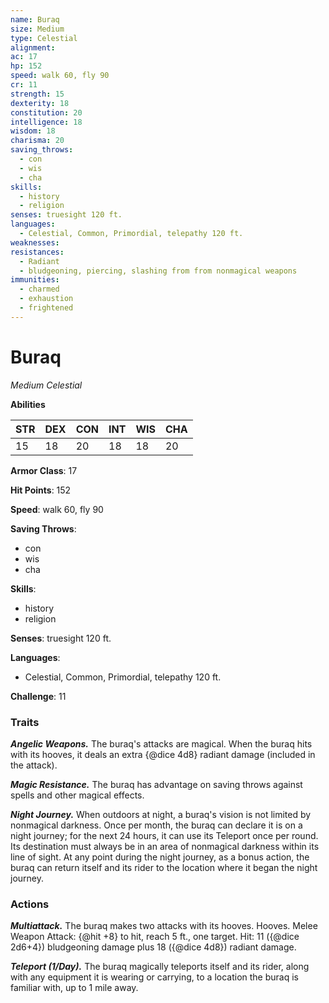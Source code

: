 ```yaml
---
name: Buraq
size: Medium
type: Celestial
alignment: 
ac: 17
hp: 152
speed: walk 60, fly 90
cr: 11
strength: 15
dexterity: 18
constitution: 20
intelligence: 18
wisdom: 18
charisma: 20
saving_throws:
  - con
  - wis
  - cha
skills:
  - history
  - religion
senses: truesight 120 ft.
languages:
  - Celestial, Common, Primordial, telepathy 120 ft.
weaknesses:
resistances:
  - Radiant
  - bludgeoning, piercing, slashing from from nonmagical weapons
immunities:
  - charmed
  - exhaustion
  - frightened
---
```


# Buraq

*Medium Celestial*

**Abilities**

| STR | DEX | CON | INT | WIS | CHA |
| --- | --- | --- | --- | --- | --- |
| 15 | 18 | 20 | 18 | 18 | 20 |

**Armor Class**: 17

**Hit Points**: 152

**Speed**: walk 60, fly 90

**Saving Throws**:
  - con
  - wis
  - cha

**Skills**:
  - history
  - religion

**Senses**: truesight 120 ft.

**Languages**:
  - Celestial, Common, Primordial, telepathy 120 ft.

**Challenge**: 11

### Traits
***Angelic Weapons.*** The buraq's attacks are magical. When the buraq hits with its hooves, it deals an extra {@dice 4d8} radiant damage (included in the attack).

***Magic Resistance.*** The buraq has advantage on saving throws against spells and other magical effects.

***Night Journey.*** When outdoors at night, a buraq's vision is not limited by nonmagical darkness. Once per month, the buraq can declare it is on a night journey; for the next 24 hours, it can use its Teleport once per round. Its destination must always be in an area of nonmagical darkness within its line of sight. At any point during the night journey, as a bonus action, the buraq can return itself and its rider to the location where it began the night journey.

### Actions
***Multiattack.*** The buraq makes two attacks with its hooves. Hooves. Melee Weapon Attack: {@hit +8} to hit, reach 5 ft., one target. Hit: 11 ({@dice 2d6+4}) bludgeoning damage plus 18 ({@dice 4d8}) radiant damage.

***Teleport (1/Day).*** The buraq magically teleports itself and its rider, along with any equipment it is wearing or carrying, to a location the buraq is familiar with, up to 1 mile away.

